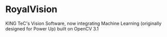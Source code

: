 # RoyalVision
KING TeC's Vision Software, now integrating Machine Learning (originally designed for Power Up) built on OpenCV 3.1
